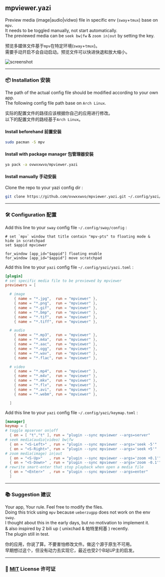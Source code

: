 ## mpviewer.yazi  

Preview media (image|audio|vidwo) file in specific env (`sway`+`tmux`) base on `mpv`.  
It needs to be toggled manually, not start automatically.  
The previewed media can be `seek bw|fw` & `zoom in|out` by setting the key.  

预览多媒体文件基于`mpv`在特定环境(`sway`+`tmux`)。  
需要手动开启不会自动启动。预览文件可以快进快退和放大缩小。  

![screenshot](screenshot/00.png)  

----  

### 📦 Installation 安装  

The path of the actual config file should be modified according to your own app.  
The following config file path base on `Arch Linux`.  

实际的配置文件的路径应该根据你自己的应用进行修改。  
以下的配置文件的路经基于`Arch Linux`。  

#### Install beforehand 前置安装  

```sh  
sudo pacman -S mpv  
```  

#### Install with package manager 包管理器安装  

```sh  
ya pack -a ovwxxwvo/mpviewer.yazi  
```  

#### Install manually 手动安装  

Clone the repo to your yazi config dir :  
```sh  
git clone https://github.com/ovwxxwvo/mpviewer.yazi.git ~/.config/yazi/plugins/  
```  

----  

### 🛠️ Configuration 配置  

Add this line to your `sway` config file `~/.config/sway/config` :  
```config  
# set `mpv` window that title contain "mpv-pts" to floating mode & hide in scratchpad  
set $appid mpviewer  

for_window [app_id="$appid"] floating enable  
for_window [app_id="$appid"] move scratchpad  
```  

Add this line to your `yazi` config file `~/.config/yazi/yazi.toml` :  
```toml  
[plugin]  
# set specific media file to be previewed by mpviewer  
previewers = [  

  # image  
  	{ name = "*.jpg",  run = "mpviewer" },  
  	{ name = "*.png",  run = "mpviewer" },  
  	{ name = "*.gif",  run = "mpviewer" },  
  	{ name = "*.bmp",  run = "mpviewer" },  
  	{ name = "*.tif",  run = "mpviewer" },  
  	{ name = "*.tiff", run = "mpviewer" },  

  # audio  
  	{ name = "*.mp3",  run = "mpviewer" },  
  	{ name = "*.m4a",  run = "mpviewer" },  
  	{ name = "*.aac",  run = "mpviewer" },  
  	{ name = "*.ogg",  run = "mpviewer" },  
  	{ name = "*.wav",  run = "mpviewer" },  
  	{ name = "*.flac", run = "mpviewer" },  

  # video  
  	{ name = "*.mp4",  run = "mpviewer" },  
  	{ name = "*.m4v",  run = "mpviewer" },  
  	{ name = "*.mkv",  run = "mpviewer" },  
  	{ name = "*.flv",  run = "mpviewer" },  
  	{ name = "*.avi",  run = "mpviewer" },  
  	{ name = "*.webm", run = "mpviewer" },  

  ]  
```  

Add this line to your `yazi` config file `~/.config/yazi/keymap.toml` :  
```toml  
[manager]  
keymap = [  
# toggle mpserver on|off  
  { on = [ "t","t" ], run = "plugin --sync mpviewer --args=server"     , desc = "toggle mpv server"  },  
# seek media(audio|video) bw|fw  
  { on = "<S-Left>" , run = "plugin --sync mpviewer --args='seek -5'"  , desc = "seek bw in preview" },  
  { on = "<S-Right>", run = "plugin --sync mpviewer --args='seek +5'"  , desc = "seek fw in preview" },  
# zoom media(image) in|out  
  { on = "<S-Up>"   , run = "plugin --sync mpviewer --args='zoom +0.1'", desc = "zoom in in preview" },  
  { on = "<S-Down>" , run = "plugin --sync mpviewer --args='zoom -0.1'", desc = "zoom ot in preview" },  
# rewrite smart-enter that stop playback when open a media file  
  { on = "<Enter>"  , run = "plugin --sync mpviewer --args=enter"      , desc = "open file" },  
  ]  
```  

----  

### 📚 Suggestion 建议  

Your app, Your rule. Feel free to modify the files.  
Doing this trick using `mpv` because `ueberzugpp` does not work on the env `sway`.  
I thought about this in the early days, but no motivation to implement it.  
& also inspired by 2 bili up ( unixchad & 帕特里柯基 ) recently.  
The plugin still in test.  


你的应用，你说了算。不要害怕修改文件。做这个源于原生不可用。  
早期想过这个，但没有动力去实现它，最近也受2个B站UP主的启发。  

---  

### 📜 [MIT](LICENSE) License 许可证  


